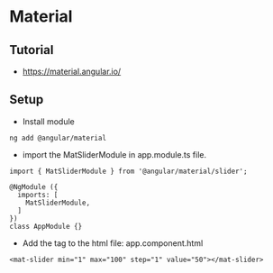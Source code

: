 # Material

## Tutorial
- https://material.angular.io/


## Setup
- Install module
```
ng add @angular/material
```
- import the MatSliderModule in app.module.ts file.
```
import { MatSliderModule } from '@angular/material/slider';

@NgModule ({
  imports: [
    MatSliderModule,
  ]
})
class AppModule {}
```
- Add the tag to the html file: app.component.html
```
<mat-slider min="1" max="100" step="1" value="50"></mat-slider>
```
